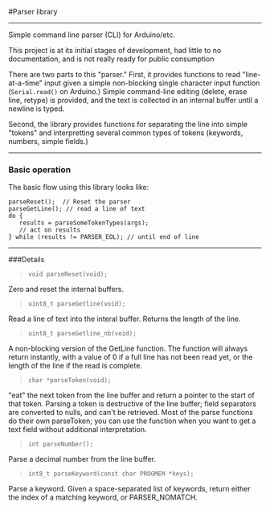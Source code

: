 #Parser library
***

Simple command line parser (CLI) for Arduino/etc.

This project is at its initial stages of development, had little to no documentation, and is not really ready for public consumption

There are two parts to this "parser."  First, it provides functions to read "line-at-a-time" input given a simple non-blocking single character input function (`Serial.read()` on Arduino.)  Simple command-line editing (delete, erase line, retype) is provided, and the text is collected in an internal buffer until a newline is typed.

Second, the library provides functions for separating the line into simple "tokens" and interpretting several common types of tokens (keywords, numbers, simple fields.)

***
### Basic operation
The basic flow using this library looks like:

    parseReset();  // Reset the parser
    parseGetLine(); // read a line of text
    do {
       results = parseSomeTokenTypes(args);
       // act on results
    } while (results != PARSER_EOL); // until end of line
***
###Details

> ` void parseReset(void); `

Zero and reset the internal buffers.


> ` uint8_t parseGetline(void); `

Read a line of text into the interal buffer.
Returns the length of the line.


> ` uint8_t parseGetline_nb(void); `

A non-blocking version of the GetLine function.  The function will always return instantly, with a value of 0 if a full line has not been read yet, or the length of the line if the read is complete.

> ` char *parseToken(void); `

"eat" the next token from the line buffer and return a pointer to the start of that token.  Parsing a token is destructive of the line buffer; field separators are converted to nulls, and can't be retrieved.  Most of the parse functions do their own parseToken; you can use the function when you want to get a text field without additional interpretation.

> ` int parseNumber(); `

Parse a decimal number from the line buffer.

> ` int8_t parseKeyword(const char PROGMEM *keys); `

Parse a keyword.  Given a space-separated list of keywords, return either the index of a matching keyword, or PARSER_NOMATCH.
